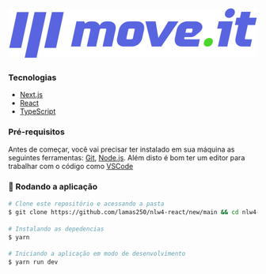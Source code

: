 <h1 align="center">
  <img alt="MoveIt" src="./public/logo-full.svg" />
</h1>

### Tecnologias

- [Next.js](https://nextjs.org/)
- [React](https://pt-br.reactjs.org/)
- [TypeScript](https://www.typescriptlang.org/)

### Pré-requisitos

Antes de começar, você vai precisar ter instalado em sua máquina as seguintes ferramentas:
[Git](https://git-scm.com), [Node.js](https://nodejs.org/en/). 
Além disto é bom ter um editor para trabalhar com o código como [VSCode](https://code.visualstudio.com/)

### 🎲 Rodando a aplicação

```bash
# Clone este repositório e acessando a pasta
$ git clone https://github.com/lamas250/nlw4-react/new/main && cd nlw4-react

# Instalando as depedencias
$ yarn

# Iniciando a aplicação em modo de desenvolvimento
$ yarn run dev

